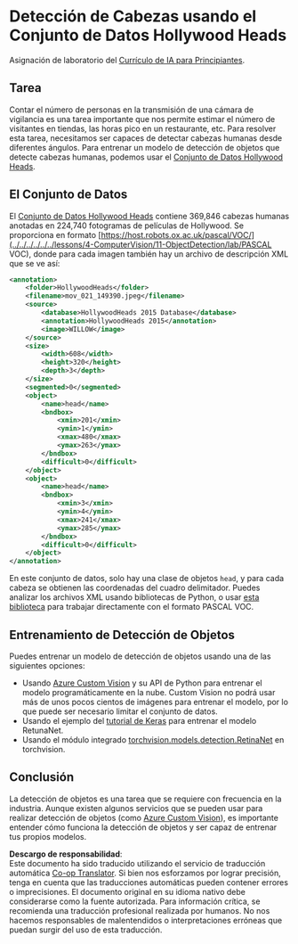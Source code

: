 <!--
CO_OP_TRANSLATOR_METADATA:
{
  "original_hash": "ad568d55ae65c856fe929fc2b278510a",
  "translation_date": "2025-08-24T09:17:32+00:00",
  "source_file": "lessons/4-ComputerVision/11-ObjectDetection/lab/README.md",
  "language_code": "es"
}
-->
# Detección de Cabezas usando el Conjunto de Datos Hollywood Heads

Asignación de laboratorio del [Currículo de IA para Principiantes](https://github.com/microsoft/ai-for-beginners).

## Tarea

Contar el número de personas en la transmisión de una cámara de vigilancia es una tarea importante que nos permite estimar el número de visitantes en tiendas, las horas pico en un restaurante, etc. Para resolver esta tarea, necesitamos ser capaces de detectar cabezas humanas desde diferentes ángulos. Para entrenar un modelo de detección de objetos que detecte cabezas humanas, podemos usar el [Conjunto de Datos Hollywood Heads](https://www.di.ens.fr/willow/research/headdetection/).

## El Conjunto de Datos

El [Conjunto de Datos Hollywood Heads](https://www.di.ens.fr/willow/research/headdetection/release/HollywoodHeads.zip) contiene 369,846 cabezas humanas anotadas en 224,740 fotogramas de películas de Hollywood. Se proporciona en formato [https://host.robots.ox.ac.uk/pascal/VOC/](../../../../../../lessons/4-ComputerVision/11-ObjectDetection/lab/PASCAL VOC), donde para cada imagen también hay un archivo de descripción XML que se ve así:

```xml
<annotation>
	<folder>HollywoodHeads</folder>
	<filename>mov_021_149390.jpeg</filename>
	<source>
		<database>HollywoodHeads 2015 Database</database>
		<annotation>HollywoodHeads 2015</annotation>
		<image>WILLOW</image>
	</source>
	<size>
		<width>608</width>
		<height>320</height>
		<depth>3</depth>
	</size>
	<segmented>0</segmented>
	<object>
		<name>head</name>
		<bndbox>
			<xmin>201</xmin>
			<ymin>1</ymin>
			<xmax>480</xmax>
			<ymax>263</ymax>
		</bndbox>
		<difficult>0</difficult>
	</object>
	<object>
		<name>head</name>
		<bndbox>
			<xmin>3</xmin>
			<ymin>4</ymin>
			<xmax>241</xmax>
			<ymax>285</ymax>
		</bndbox>
		<difficult>0</difficult>
	</object>
</annotation>
```

En este conjunto de datos, solo hay una clase de objetos `head`, y para cada cabeza se obtienen las coordenadas del cuadro delimitador. Puedes analizar los archivos XML usando bibliotecas de Python, o usar [esta biblioteca](https://pypi.org/project/pascal-voc/) para trabajar directamente con el formato PASCAL VOC.

## Entrenamiento de Detección de Objetos

Puedes entrenar un modelo de detección de objetos usando una de las siguientes opciones:

* Usando [Azure Custom Vision](https://docs.microsoft.com/azure/cognitive-services/custom-vision-service/quickstarts/object-detection?tabs=visual-studio&WT.mc_id=academic-77998-cacaste) y su API de Python para entrenar el modelo programáticamente en la nube. Custom Vision no podrá usar más de unos pocos cientos de imágenes para entrenar el modelo, por lo que puede ser necesario limitar el conjunto de datos.
* Usando el ejemplo del [tutorial de Keras](https://keras.io/examples/vision/retinanet/) para entrenar el modelo RetunaNet.
* Usando el módulo integrado [torchvision.models.detection.RetinaNet](https://pytorch.org/vision/stable/_modules/torchvision/models/detection/retinanet.html) en torchvision.

## Conclusión

La detección de objetos es una tarea que se requiere con frecuencia en la industria. Aunque existen algunos servicios que se pueden usar para realizar detección de objetos (como [Azure Custom Vision](https://docs.microsoft.com/azure/cognitive-services/custom-vision-service/quickstarts/object-detection?tabs=visual-studio&WT.mc_id=academic-77998-cacaste)), es importante entender cómo funciona la detección de objetos y ser capaz de entrenar tus propios modelos.

**Descargo de responsabilidad**:  
Este documento ha sido traducido utilizando el servicio de traducción automática [Co-op Translator](https://github.com/Azure/co-op-translator). Si bien nos esforzamos por lograr precisión, tenga en cuenta que las traducciones automáticas pueden contener errores o imprecisiones. El documento original en su idioma nativo debe considerarse como la fuente autorizada. Para información crítica, se recomienda una traducción profesional realizada por humanos. No nos hacemos responsables de malentendidos o interpretaciones erróneas que puedan surgir del uso de esta traducción.